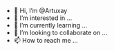 - 👋 Hi, I’m @Artuxay
- 👀 I’m interested in ...
- 🌱 I’m currently learning ...
- 💞️ I’m looking to collaborate on ...
- 📫 How to reach me ...

<!---
Artuxay/Artuxay is a ✨ special ✨ repository because its `README.md` (this file) appears on your GitHub profile.
You can click the Preview link to take a look at your changes.
--->
